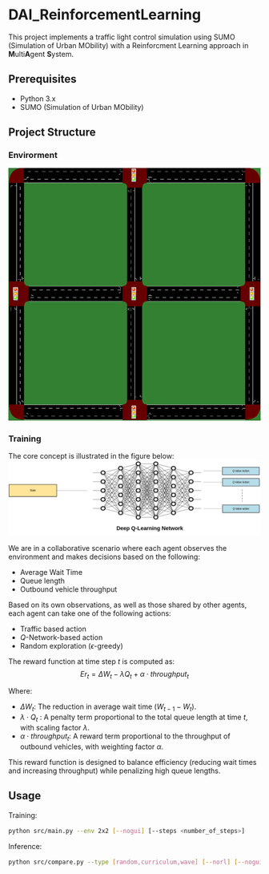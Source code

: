 # DAI_ReinforcementLearning


This project implements a traffic light control simulation using SUMO (Simulation of Urban MObility) with a Reinforcment Learning approach in **M**ulti**A**gent **S**ystem.

## Prerequisites

- Python 3.x
- SUMO (Simulation of Urban MObility)


## Project Structure

### Envirorment
![](./img/env.png)
### Training
The core concept is illustrated in the figure below:
![](./img/DQL.png)

We are in a collaborative scenario where each agent observes the environment and makes decisions based on the following:
- Average Wait Time
- Queue length
- Outbound vehicle throughput

Based on its own observations, as well as those shared by other agents, each agent can take one of the following actions:
- Traffic based action 
- $Q$-Network-based action
- Random exploration ($\epsilon$-greedy) 

The reward function at time step $t$ is computed as:
$$Er_t = \Delta W_t - \lambda Q_t + \alpha \cdot throughput_t$$


Where: 
- $\Delta W_t$​: The reduction in average wait time ($W_{t−1}−W_t$​).
- $\lambda \cdot Q_t$ : A penalty term proportional to the total queue length at time $t$, with scaling factor $\lambda$.
- $\alpha \cdot throughput_t$: A reward term proportional to the throughput of outbound vehicles, with weighting factor $\alpha$.

This reward function is designed to balance efficiency (reducing wait times and increasing throughput) while penalizing high queue lengths.


## Usage

Training:
```bash
python src/main.py --env 2x2 [--nogui] [--steps <number_of_steps>]
```
Inference:
```bash
python src/compare.py --type [random,curriculum,wave] [--norl] [--nogui] [--plot]
```
